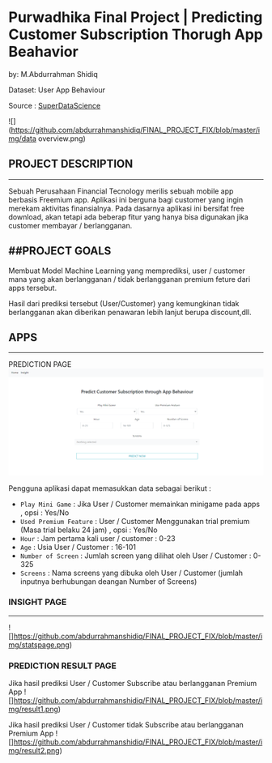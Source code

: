 # Purwadhika Final Project | Predicting Customer Subscription Thorugh App Beahavior

by: M.Abdurrahman Shidiq

Dataset: User App Behaviour

Source : [SuperDataScience](https://www.superdatascience.com/pages/machine-learning-practical)

![](https://github.com/abdurrahmanshidiq/FINAL_PROJECT_FIX/blob/master/img/data overview.png)<br>

## PROJECT DESCRIPTION
---

Sebuah Perusahaan Financial Tecnology merilis sebuah mobile app berbasis Freemium app. Aplikasi ini berguna bagi customer yang ingin merekam aktivitas finansialnya.
Pada dasarnya aplikasi ini bersifat free download, akan tetapi ada beberap fitur yang hanya bisa digunakan jika customer membayar / berlangganan. <br>

##PROJECT GOALS
---

Membuat Model Machine Learning yang memprediksi, user /  customer mana yang akan berlangganan / tidak berlangganan premium feture dari apps tersebut.

Hasil dari prediksi tersebut (User/Customer) yang kemungkinan tidak berlangganan akan diberikan penawaran lebih lanjut berupa discount,dll. <br>



## APPS
---

PREDICTION PAGE 
![](https://github.com/abdurrahmanshidiq/FINAL_PROJECT_FIX/blob/master/img/homepage.png)

Pengguna aplikasi dapat memasukkan data sebagai berikut :
- `Play Mini Game` : Jika User / Customer memainkan minigame pada apps , opsi : Yes/No
- `Used Premium Feature` : User / Customer Menggunakan trial premium (Masa trial belaku 24 jam) , opsi : Yes/No
- `Hour` : Jam pertama kali user / customer  : 0-23
- `Age` : Usia User / Customer : 16-101
- `Number of Screen` : Jumlah screen yang dilihat oleh User / Customer : 0-325
- `Screens` : Nama screens yang dibuka oleh User / Customer (jumlah inputnya berhubungan deangan Number of Screens) <br>

### INSIGHT PAGE
---
![]https://github.com/abdurrahmanshidiq/FINAL_PROJECT_FIX/blob/master/img/statspage.png)

### PREDICTION RESULT PAGE
Jika hasil prediksi User / Customer Subscribe atau berlangganan Premium App
![]https://github.com/abdurrahmanshidiq/FINAL_PROJECT_FIX/blob/master/img/result1.png)<br>

Jika hasil prediksi User / Customer tidak Subscribe atau berlangganan Premium App
![]https://github.com/abdurrahmanshidiq/FINAL_PROJECT_FIX/blob/master/img/result2.png)